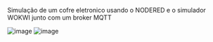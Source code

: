 Simulação de um cofre eletronico usando o NODERED e o simulador WOKWI junto com um broker MQTT

![image](https://github.com/AlvesAlbano/CofreWokwi/assets/148901882/e6e611b5-2696-40e6-a64b-6f2c10ec7fdb) ![image](https://github.com/AlvesAlbano/CofreWokwi/assets/148901882/3d424439-37fb-4426-8e05-0df582a386b8)
